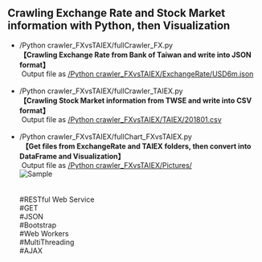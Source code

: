 ## Crawling Exchange Rate and Stock Market information with Python, then Visualization

* /Python crawler_FXvsTAIEX/fullCrawler_FX.py
  <br>
  **【Crawling Exchange Rate from Bank of Taiwan and write into JSON format】**
  <br>
  Output file as [/Python crawler_FXvsTAIEX/ExchangeRate/USD6m.json](https://github.com/doubleW1985/Web-Crawler-and-Visualization-with-Exchange-Rate-and-TAIEX-in-Python/blob/master/Python%20crawler_FXvsTAIEX/ExchangeRate/USD6m.json)
  <br>
  <br>
* /Python crawler_FXvsTAIEX/fullCrawler_TAIEX.py
  <br>
  **【Crawling Stock Market information from TWSE and write into CSV format】**
  <br>
  Output file as [/Python crawler_FXvsTAIEX/TAIEX/201801.csv](https://github.com/doubleW1985/Web-Crawler-and-Visualization-with-Exchange-Rate-and-TAIEX-in-Python/blob/master/Python%20crawler_FXvsTAIEX/TAIEX/201801.csv)
  <br>
  <br>
* /Python crawler_FXvsTAIEX/fullChart_FXvsTAIEX.py
  <br>
  **【Get files from ExchangeRate and TAIEX folders, then convert into DataFrame and Visualization】**
  <br>
  Output file as [/Python crawler_FXvsTAIEX/Pictures/](https://github.com/doubleW1985/Web-Crawler-and-Visualization-with-Exchange-Rate-and-TAIEX-in-Python/tree/master/Python%20crawler_FXvsTAIEX/Pictures)
  <br>
  ![Sample](https://github.com/doubleW1985/Web-Crawler-and-Visualization-with-Exchange-Rate-and-TAIEX-in-Python/blob/master/Python%20crawler_FXvsTAIEX/Pictures/TAIEXvsUSD.png)
  <br>
  <br>  
  #RESTful Web Service<br>#GET<br>#JSON<br>#Bootstrap<br>#Web Workers<br>#MultiThreading<br>#AJAX
